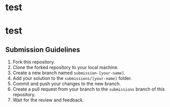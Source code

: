 # test


# test

## Submission Guidelines

1. Fork this repository.
2. Clone the forked repository to your local machine.
3. Create a new branch named `submission-[your-name]`.
4. Add your solution to the `submissions/[your-name]` folder.
5. Commit and push your changes to the new branch.
6. Create a pull request from your branch to the `submissions` branch of this repository.
7. Wait for the review and feedback.
